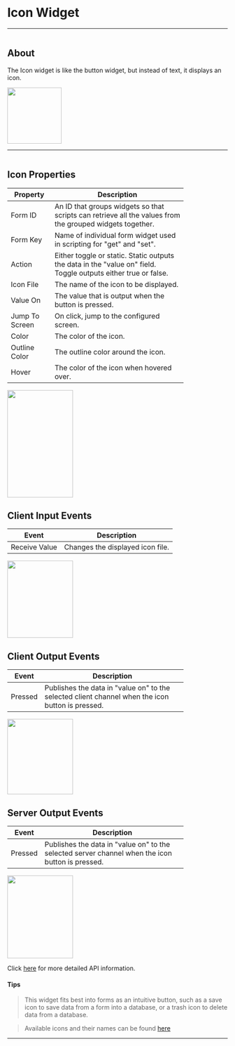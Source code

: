 <!-- Icon Widget Help Markdown -->
<link rel="stylesheet" type="text/css" media="all" href="/help/markdown_styles.css"/>
<br>

# Icon Widget

___
<div class="column-container">
<div class="column row-container" style="width:100%">


## About
The Icon widget is like the button widget, but instead of text, it displays an icon.

</div>

<div class="column row-container">
<img src="/images/help/icon/icon.png" width="124" height="128">
</div>
</div>

___

<div class="column-container">
<div class="column row-container" style="width:80%;">

## Icon Properties
| Property | Description |
| -------- | ----------- |
| Form ID | An ID that groups widgets so that scripts can retrieve all the values from the grouped widgets together. |
| Form Key | Name of individual form widget used in scripting for "get" and "set". |
| Action | Either toggle or static. Static outputs the data in the "value on" field. Toggle outputs either true or false. |
| Icon File | The name of the icon to be displayed. |
| Value On | The value that is output when the button is pressed. | 
| Jump To Screen | On click, jump to the configured screen. |
| Color | The color of the icon. | 
| Outline Color | The outline color around the icon. | 
| Hover | The color of the icon when hovered over. |

</div>
<div class="column row-container">
<img src="/images/help/icon/icon_specific.png" width="150" height="245">
</div>
</div>


<div class="column-container">
<div class="column row-container" style="width:80%;">

## Client Input Events
| Event | Description |
| ----- | ----------- |
| Receive Value | Changes the displayed icon file. |

</div>
<div class="column row-container">
<img src="/images/help/icon/icon_client_input.png" width="150" height="176">
</div>
</div>


<div class="column-container">
<div class="column row-container" style="width:80%;">

## Client Output Events
| Event | Description |
| ----- | ----------- |
| Pressed | Publishes the data in "value on" to the selected client channel when the icon button is pressed. |

</div>
<div class="column row-container">
<img src="/images/help/icon/icon_client_output.png" width="150" height="172">
</div>
</div>


<div class="column-container">
<div class="column row-container" style="width:80%;">

## Server Output Events
| Event | Description |
| ----- | ----------- |
| Pressed  | Publishes the data in "value on" to the selected server channel when the icon button is pressed.​ |

</div>
<div class="column row-container">
<img src="/images/help/icon/icon_server_input.png" width="150" height="189">
</div>
</div>

Click <a href="https://google.com" target="_blank" title="API Info">here</a> for more detailed API information.

#### Tips
>This widget fits best into forms as an intuitive button, such as a save icon to save data from a form into a database, or a trash icon to delete data from a database.

>Available icons and their names can be found <a href="https://icons.getbootstrap.com" target="_blank" title="Available Icons">here</a>

---